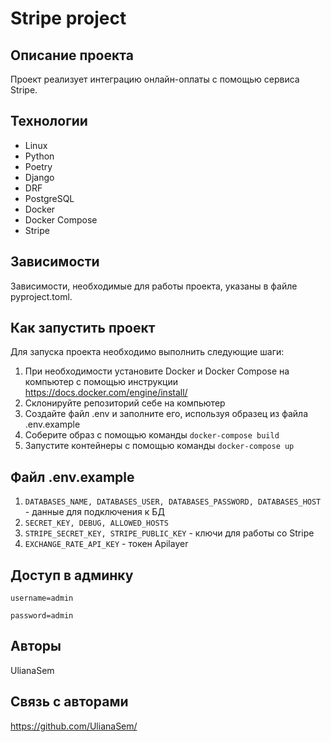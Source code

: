 # Stripe project

## Описание проекта

Проект реализует интеграцию онлайн-оплаты с помощью сервиса Stripe.

## Технологии

- Linux
- Python
- Poetry
- Django
- DRF
- PostgreSQL
- Docker
- Docker Compose
- Stripe

## Зависимости

Зависимости, необходимые для работы проекта, указаны в файле pyproject.toml.

## Как запустить проект

Для запуска проекта необходимо выполнить следующие шаги:
1. При необходимости установите Docker и Docker Compose на компьютер с помощью инструкции https://docs.docker.com/engine/install/
2. Cклонируйте репозиторий себе на компьютер
3. Создайте файл .env и заполните его, используя образец из файла .env.example
4. Соберите образ с помощью команды `docker-compose build`
5. Запустите контейнеры с помощью команды `docker-compose up`

## Файл .env.example

1. `DATABASES_NAME, DATABASES_USER, DATABASES_PASSWORD, DATABASES_HOST` - данные для подключения к БД
2. `SECRET_KEY, DEBUG, ALLOWED_HOSTS`
3. `STRIPE_SECRET_KEY, STRIPE_PUBLIC_KEY` - ключи для работы со Stripe
4. `EXCHANGE_RATE_API_KEY` - токен Apilayer

## Доступ в админку

`username=admin`

`password=admin`

## Авторы

UlianaSem

## Связь с авторами

https://github.com/UlianaSem/
